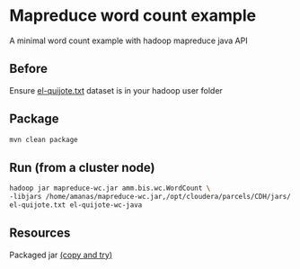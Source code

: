 Mapreduce word count example
============================
A minimal word count example with hadoop mapreduce java API

Before
------
Ensure [el-quijote.txt](https://github.com/gclaramunt/el-quijote-spark/blob/master/el-quijote.txt) dataset is in your hadoop user folder 

Package
-------
```sh
mvn clean package
```

Run (from a cluster node)
-------------------------
```sh
hadoop jar mapreduce-wc.jar amm.bis.wc.WordCount \
-libjars /home/amanas/mapreduce-wc.jar,/opt/cloudera/parcels/CDH/jars/ \
el-quijote.txt el-quijote-wc-java
```

Resources
---------
Packaged jar [(copy and try)](https://github.com/amanas/mapreduce-wc/blob/master/jar/mapreduce-wc.jar)